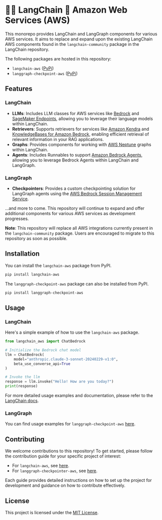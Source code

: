 # 🦜️🔗 LangChain 🤝 Amazon Web Services (AWS)

This monorepo provides LangChain and LangGraph components for various AWS services. It aims to replace and expand upon the existing LangChain AWS components found in the `langchain-community` package in the LangChain repository.

The following packages are hosted in this repository:
- `langchain-aws` ([PyPi](https://pypi.org/project/langchain-aws/))
- `langgraph-checkpoint-aws` ([PyPi](https://pypi.org/project/langgraph-checkpoint-aws/))

## Features

### LangChain
- **LLMs**: Includes LLM classes for AWS services like [Bedrock](https://aws.amazon.com/bedrock) and [SageMaker Endpoints](https://aws.amazon.com/sagemaker/deploy/), allowing you to leverage their language models within LangChain.
- **Retrievers**: Supports retrievers for services like [Amazon Kendra](https://aws.amazon.com/kendra/) and [KnowledgeBases for Amazon Bedrock](https://aws.amazon.com/bedrock/knowledge-bases/), enabling efficient retrieval of relevant information in your RAG applications.
- **Graphs**: Provides components for working with [AWS Neptune](https://aws.amazon.com/neptune/) graphs within LangChain.
- **Agents**: Includes Runnables to support [Amazon Bedrock Agents](https://aws.amazon.com/bedrock/agents/), allowing you to leverage Bedrock Agents within LangChain and LangGraph.

### LangGraph
- **Checkpointers**: Provides a custom checkpointing solution for LangGraph agents using the [AWS Bedrock Session Management Service](https://docs.aws.amazon.com/bedrock/latest/userguide/sessions.html).

...and more to come. This repository will continue to expand and offer additional components for various AWS services as development progresses.

**Note**: This repository will replace all AWS integrations currently present in the `langchain-community` package. Users are encouraged to migrate to this repository as soon as possible.

## Installation

You can install the `langchain-aws` package from PyPI.

```bash
pip install langchain-aws
```

The `langgraph-checkpoint-aws` package can also be installed from PyPI.

```bash
pip install langgraph-checkpoint-aws
```

## Usage

### LangChain

Here's a simple example of how to use the `langchain-aws` package.

```python
from langchain_aws import ChatBedrock

# Initialize the Bedrock chat model
llm = ChatBedrock(
    model="anthropic.claude-3-sonnet-20240229-v1:0",
    beta_use_converse_api=True
)

# Invoke the llm
response = llm.invoke("Hello! How are you today?")
print(response)
```

For more detailed usage examples and documentation, please refer to the [LangChain docs](https://python.langchain.com/docs/integrations/platforms/aws/).

### LangGraph

You can find usage examples for `langgraph-checkpoint-aws` [here](https://github.com/michaelnchin/langchain-aws/blob/main/libs/langgraph-checkpoint-aws/README.md#usage).

## Contributing

We welcome contributions to this repository! To get started, please follow the contribution guide for your specific project of interest:

- For `langchain-aws`, see [here](https://github.com/langchain-ai/langchain-aws/blob/main/libs/aws/CONTRIBUTING.md).
- For `langgraph-checkpointer-aws`, see [here](https://github.com/langchain-ai/langchain-aws/blob/main/libs/langgraph-checkpoint-aws/CONTRIBUTING.md).

Each guide provides detailed instructions on how to set up the project for development and guidance on how to contribute effectively.

## License

This project is licensed under the [MIT License](LICENSE).
